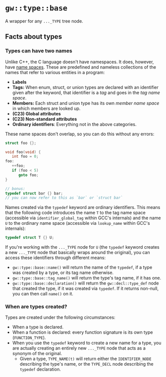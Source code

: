 
# `gw::type::base`

A wrapper for any `..._TYPE` tree node.

## Facts about types

### Types can have two names

Unlike C++, the C language doesn't have namespaces. It does, however, have [name spaces](https://en.cppreference.com/w/c/language/name_space). These are predefined and nameless collections of the names that refer to various entities in a program:

* **Labels**
* **Tags:** When enum, struct, or union types are declared with an identifier given after the keyword, that identifier is a <dfn>tag</dfn> and goes in the <dfn>tag name space</dfn>.
* **Members:** Each struct and union type has its own <dfn>member name space</dfn> in which members are looked up.
* **(C23) Global attributes**
* **(C23) Non-standard attributes**
* **Ordinary identifiers**: Everything not in the above categories.

These name spaces don't overlap, so you can do this without any errors:

```c
struct foo {};

void foo(void) {
   int foo = 0;
foo:
   ++foo;
   if (foo < 5)
      goto foo;
}

// bonus:
typedef struct bar {} bar;
// you can now refer to this as `bar` or `struct bar`
```

Names created via the `typedef` keyword are ordinary identifiers. This means that the following code introduces the name `T` to the tag name space (accessible via `identifier_global_tag` within GCC's internals) and the name `U` to the ordinary name space (accessible via `lookup_name` within GCC's internals):

```c
typedef struct T {} U;
```

If you're working with the `..._TYPE` node for `U` (the `typedef` keyword creates a new `..._TYPE` node that basically wraps around the original), you can access these identifiers through different means:

* `gw::type::base::name()` will return the name of the `typedef`, if a type was created by a type, or its tag name otherwise.
* `gw::type::base::tag_name()` will return the type's tag name, if it has one.
* `gw::type::base::declaration()` will return the `gw::decl::type_def` node that created the type, if it was created via `typedef`. If it returns non-null, you can then call `name()` on it.

### When are types created?

Types are created under the following circumstances:

* When a type is declared.
* When a function is declared: every function signature is its own type (`FUNCTION_TYPE`).
* When you use the `typedef` keyword to create a new name for a type, you are actually creating an entirely new `..._TYPE` node that acts as a synonym of the original.
  * Given a type, `TYPE_NAME(t)` will return either the `IDENTIFIER_NODE` describing the type's name, or the `TYPE_DECL` node describing the `typedef` declaration.

